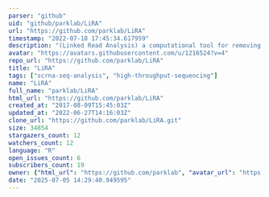 ```yaml
---
parser: "github"
uid: "github/parklab/LiRA"
url: "https://github.com/parklab/LiRA"
timestamp: "2022-07-18 17:45:34.617959"
description: "(Linked Read Analysis) a computational tool for removing amplification artifacts from single-cell DNA sequencing data and estimating mutation rates in single cells."
avatar: "https://avatars.githubusercontent.com/u/1216524?v=4"
repo_url: "https://github.com/parklab/LiRA"
title: "LiRA"
tags: ["scrna-seq-analysis", "high-throughput-sequencing"]
name: "LiRA"
full_name: "parklab/LiRA"
html_url: "https://github.com/parklab/LiRA"
created_at: "2017-08-09T15:45:03Z"
updated_at: "2022-06-27T14:16:03Z"
clone_url: "https://github.com/parklab/LiRA.git"
size: 34854
stargazers_count: 12
watchers_count: 12
language: "R"
open_issues_count: 6
subscribers_count: 19
owner: {"html_url": "https://github.com/parklab", "avatar_url": "https://avatars.githubusercontent.com/u/1216524?v=4", "login": "parklab", "type": "Organization"}
date: "2025-07-05 14:29:40.949595"
---
```

